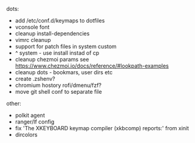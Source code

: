 dots:
 - add /etc/conf.d/keymaps to dotfiles
 - vconsole font
 - cleanup install-dependencies
 - vimrc cleanup
 - support for patch files in system custom
 - ^ system - use install instad of cp
 - cleanup chezmoi params see https://www.chezmoi.io/docs/reference/#lookpath-examples
 - cleanup dots - bookmars, user dirs etc
 - create .zshenv?
 - chromium hostory rofi/dmenu/fzf?
 - move git shell conf to separate file

other:
 - polkit agent
 - ranger/lf config
 - fix 'The XKEYBOARD keymap compiler (xkbcomp) reports:' from xinit
 - dircolors

